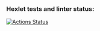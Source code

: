 ### Hexlet tests and linter status:
[![Actions Status](https://github.com/BOMBYASCHER/java-project-78/workflows/hexlet-check/badge.svg)](https://github.com/BOMBYASCHER/java-project-78/actions)
